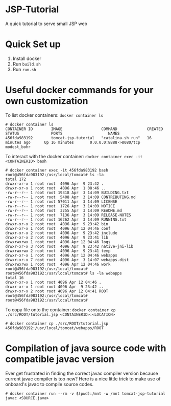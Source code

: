 # JSP-Tutorial
A quick tutorial to serve small JSP web

# Quick Set up
1. Install docker
2. Run `build.sh`
3. Run `run.sh`

# Useful docker commands for your own customization

To list docker containers: `docker container ls`

```
# docker container ls
CONTAINER ID        IMAGE                 COMMAND             CREATED             STATUS              PORTS                    NAMES
456fda983192        tomcat-jsp-tutorial   "catalina.sh run"   16 minutes ago      Up 16 minutes       0.0.0.0:8888->8080/tcp   modest_bohr
```

To interact with the docker container: `docker container exec -it <CONTAINERID> bash`

```
# docker container exec -it 456fda983192 bash
root@456fda983192:/usr/local/tomcat# ls -la
total 172
drwxr-xr-x 1 root root  4096 Apr  9 23:42 .
drwxr-xr-x 1 root root  4096 Apr  1 08:46 ..
-rw-r--r-- 1 root root 19318 Apr  3 14:09 BUILDING.txt
-rw-r--r-- 1 root root  5408 Apr  3 14:09 CONTRIBUTING.md
-rw-r--r-- 1 root root 57011 Apr  3 14:09 LICENSE
-rw-r--r-- 1 root root  1726 Apr  3 14:09 NOTICE
-rw-r--r-- 1 root root  3255 Apr  3 14:09 README.md
-rw-r--r-- 1 root root  7136 Apr  3 14:09 RELEASE-NOTES
-rw-r--r-- 1 root root 16262 Apr  3 14:09 RUNNING.txt
drwxr-xr-x 2 root root  4096 Apr  9 23:42 bin
drwxr-xr-x 1 root root  4096 Apr 12 04:46 conf
drwxr-xr-x 2 root root  4096 Apr  9 23:42 include
drwxr-xr-x 2 root root  4096 Apr  9 23:41 lib
drwxrwxrwx 1 root root  4096 Apr 12 04:46 logs
drwxr-xr-x 3 root root  4096 Apr  9 23:42 native-jni-lib
drwxrwxrwx 2 root root  4096 Apr  9 23:41 temp
drwxr-xr-x 1 root root  4096 Apr 12 04:46 webapps
drwxr-xr-x 7 root root  4096 Apr  3 14:07 webapps.dist
drwxrwxrwx 1 root root  4096 Apr 12 04:46 work
root@456fda983192:/usr/local/tomcat#
root@456fda983192:/usr/local/tomcat# ls -la webapps
total 16
drwxr-xr-x 1 root root 4096 Apr 12 04:46 .
drwxr-xr-x 1 root root 4096 Apr  9 23:42 ..
drwxr-xr-x 2 root root 4096 Apr 12 04:41 ROOT
root@456fda983192:/usr/local/tomcat#
root@456fda983192:/usr/local/tomcat#
```

To copy file onto the container: `docker container cp ./src/ROOT/tutorial.jsp <CONTAINERID>:<LOCATION>`

```
# docker container cp ./src/ROOT/tutorial.jsp 456fda983192:/usr/local/tomcat/webapps/ROOT
```

# Compilation of java source code with compatible javac version

Ever get frustrated in finding the correct javac compiler version because current javac compiler is too new?
Here is a nice little trick to make use of onboard's javac to compile source codes. 

```
# docker container run --rm -v $(pwd):/mnt -w /mnt tomcat-jsp-tutorial javac <SOURCE.java>
```


